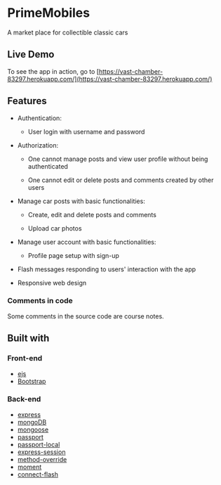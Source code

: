 # PrimeMobiles

A market place for collectible classic cars

## Live Demo

To see the app in action, go to [https://vast-chamber-83297.herokuapp.com/](https://vast-chamber-83297.herokuapp.com/)

## Features

* Authentication:
  
  * User login with username and password

* Authorization:

  * One cannot manage posts and view user profile without being authenticated

  * One cannot edit or delete posts and comments created by other users

* Manage car posts with basic functionalities:

  * Create, edit and delete posts and comments

  * Upload car photos

* Manage user account with basic functionalities:

  * Profile page setup with sign-up

* Flash messages responding to users' interaction with the app

* Responsive web design
 
### Comments in code

Some comments in the source code are course notes.

## Built with

### Front-end

* [ejs](http://ejs.co/)
* [Bootstrap](https://getbootstrap.com/docs/3.3/)

### Back-end

* [express](https://expressjs.com/)
* [mongoDB](https://www.mongodb.com/)
* [mongoose](http://mongoosejs.com/)
* [passport](http://www.passportjs.org/)
* [passport-local](https://github.com/jaredhanson/passport-local#passport-local)
* [express-session](https://github.com/expressjs/session#express-session)
* [method-override](https://github.com/expressjs/method-override#method-override)
* [moment](https://github.com/moment/moment)
* [connect-flash](https://github.com/jaredhanson/connect-flash#connect-flash)
